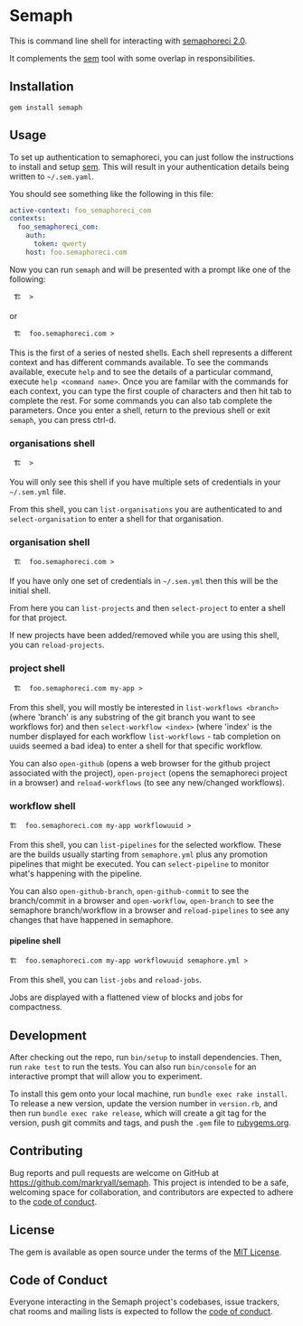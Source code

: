# Semaph

This is command line shell for interacting with [semaphoreci 2.0](http://docs.semaphoreci.com/).

It complements the [sem](https://docs.semaphoreci.com/reference/sem-command-line-tool/) tool with some
overlap in responsibilities.


## Installation

    gem install semaph

## Usage

To set up authentication to semaphoreci, you can just follow the instructions to install and setup
[sem](https://docs.semaphoreci.com/reference/sem-command-line-tool/).  This will result
in your authentication details being written to `~/.sem.yaml`.

You should see something like the following in this file:

```yaml
active-context: foo_semaphoreci_com
contexts:
  foo_semaphoreci_com:
    auth:
      token: qwerty
    host: foo.semaphoreci.com
```

Now you can run `semaph` and will be presented with a prompt like one of the following:

     🏗  >

or

     🏗  foo.semaphoreci.com >

This is the first of a series of nested shells.  Each shell represents a different context
and has different commands available.  To see the commands available, execute `help` and
to see the details of a particular command, execute `help <command name>`.  Once you are
familar with the commands for each context, you can type the first couple of characters
and then hit tab to complete the rest.  For some commands you can also tab complete the
parameters. Once you enter a shell, return to the previous shell or exit `semaph`, you can
press ctrl-d.

### organisations shell

     🏗  >

You will only see this shell if you have multiple sets of credentials in your `~/.sem.yml` file.

From this shell, you can `list-organisations` you are authenticated to and `select-organisation`
to enter a shell for that organisation.

### organisation shell

     🏗  foo.semaphoreci.com >

If you have only one set of credentials in `~/.sem.yml` then this will be the initial shell.

From here you can `list-projects` and then `select-project` to enter a shell for that project.

If new projects have been added/removed while you are using this shell, you can `reload-projects`.

### project shell

     🏗  foo.semaphoreci.com my-app >

From this shell, you will mostly be interested in `list-workflows <branch>` (where 'branch' is any
substring of the git branch you want to see workflows for) and then `select-workflow <index>`
(where 'index' is the number displayed for each workflow `list-workflows` - tab completion on uuids
seemed a bad idea) to enter a shell for that specific workflow.

You can also `open-github` (opens a web browser for the github project associated with the project), `open-project`
(opens the semaphoreci project in a browser) and `reload-workflows` (to see any new/changed workflows).

### workflow shell

    🏗  foo.semaphoreci.com my-app workflowuuid >

From this shell, you can `list-pipelines` for the selected workflow.  These are the builds usually starting
from `semaphore.yml` plus any promotion pipelines that might be executed.  You can `select-pipeline` to monitor
what's happening with the pipeline.

You can also `open-github-branch`, `open-github-commit` to see the branch/commit in a browser and
`open-workflow`, `open-branch` to see the semaphore branch/workflow in a browser and `reload-pipelines` to see
any changes that have happened in semaphore.

#### pipeline shell

    🏗  foo.semaphoreci.com my-app workflowuuid semaphore.yml >

From this shell, you can `list-jobs` and `reload-jobs`.

Jobs are displayed with a flattened view of blocks and jobs for compactness.

## Development

After checking out the repo, run `bin/setup` to install dependencies. Then, run `rake test` to run the tests. You can also run `bin/console` for an interactive prompt that will allow you to experiment.

To install this gem onto your local machine, run `bundle exec rake install`. To release a new version, update the version number in `version.rb`, and then run `bundle exec rake release`, which will create a git tag for the version, push git commits and tags, and push the `.gem` file to [rubygems.org](https://rubygems.org).

## Contributing

Bug reports and pull requests are welcome on GitHub at https://github.com/markryall/semaph. This project is intended to be a safe, welcoming space for collaboration, and contributors are expected to adhere to the [code of conduct](https://github.com/markryall/semaph/blob/master/CODE_OF_CONDUCT.md).


## License

The gem is available as open source under the terms of the [MIT License](https://opensource.org/licenses/MIT).

## Code of Conduct

Everyone interacting in the Semaph project's codebases, issue trackers, chat rooms and mailing lists is expected to follow the [code of conduct](https://github.com/markryall/semaph/blob/master/CODE_OF_CONDUCT.md).
